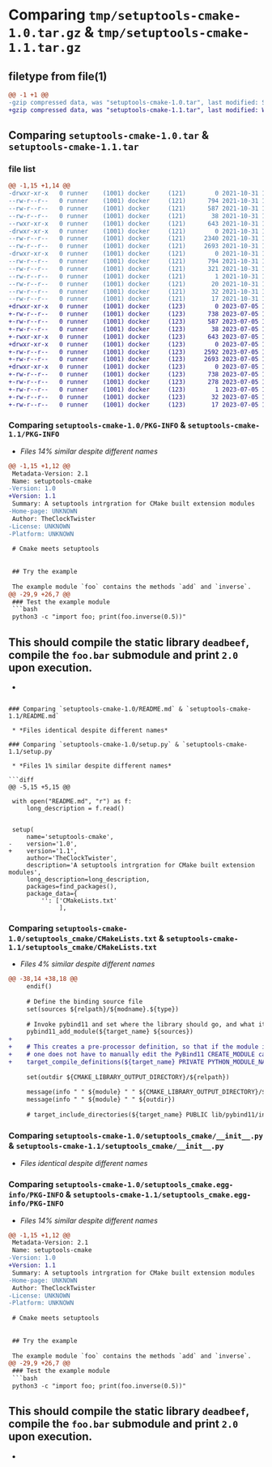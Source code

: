 # Comparing `tmp/setuptools-cmake-1.0.tar.gz` & `tmp/setuptools-cmake-1.1.tar.gz`

## filetype from file(1)

```diff
@@ -1 +1 @@
-gzip compressed data, was "setuptools-cmake-1.0.tar", last modified: Sun Oct 31 18:38:07 2021, max compression
+gzip compressed data, was "setuptools-cmake-1.1.tar", last modified: Wed Jul  5 19:11:25 2023, max compression
```

## Comparing `setuptools-cmake-1.0.tar` & `setuptools-cmake-1.1.tar`

### file list

```diff
@@ -1,15 +1,14 @@
-drwxr-xr-x   0 runner    (1001) docker     (121)        0 2021-10-31 18:38:07.154868 setuptools-cmake-1.0/
--rw-r--r--   0 runner    (1001) docker     (121)      794 2021-10-31 18:38:07.154868 setuptools-cmake-1.0/PKG-INFO
--rw-r--r--   0 runner    (1001) docker     (121)      587 2021-10-31 18:37:57.000000 setuptools-cmake-1.0/README.md
--rw-r--r--   0 runner    (1001) docker     (121)       38 2021-10-31 18:38:07.154868 setuptools-cmake-1.0/setup.cfg
--rwxr-xr-x   0 runner    (1001) docker     (121)      643 2021-10-31 18:37:57.000000 setuptools-cmake-1.0/setup.py
-drwxr-xr-x   0 runner    (1001) docker     (121)        0 2021-10-31 18:38:07.154868 setuptools-cmake-1.0/setuptools_cmake/
--rw-r--r--   0 runner    (1001) docker     (121)     2340 2021-10-31 18:37:57.000000 setuptools-cmake-1.0/setuptools_cmake/CMakeLists.txt
--rw-r--r--   0 runner    (1001) docker     (121)     2693 2021-10-31 18:37:57.000000 setuptools-cmake-1.0/setuptools_cmake/__init__.py
-drwxr-xr-x   0 runner    (1001) docker     (121)        0 2021-10-31 18:38:07.154868 setuptools-cmake-1.0/setuptools_cmake.egg-info/
--rw-r--r--   0 runner    (1001) docker     (121)      794 2021-10-31 18:38:06.000000 setuptools-cmake-1.0/setuptools_cmake.egg-info/PKG-INFO
--rw-r--r--   0 runner    (1001) docker     (121)      321 2021-10-31 18:38:07.000000 setuptools-cmake-1.0/setuptools_cmake.egg-info/SOURCES.txt
--rw-r--r--   0 runner    (1001) docker     (121)        1 2021-10-31 18:38:06.000000 setuptools-cmake-1.0/setuptools_cmake.egg-info/dependency_links.txt
--rw-r--r--   0 runner    (1001) docker     (121)       20 2021-10-31 18:38:06.000000 setuptools-cmake-1.0/setuptools_cmake.egg-info/entry_points.txt
--rw-r--r--   0 runner    (1001) docker     (121)       32 2021-10-31 18:38:06.000000 setuptools-cmake-1.0/setuptools_cmake.egg-info/requires.txt
--rw-r--r--   0 runner    (1001) docker     (121)       17 2021-10-31 18:38:06.000000 setuptools-cmake-1.0/setuptools_cmake.egg-info/top_level.txt
+drwxr-xr-x   0 runner    (1001) docker     (123)        0 2023-07-05 19:11:25.111176 setuptools-cmake-1.1/
+-rw-r--r--   0 runner    (1001) docker     (123)      738 2023-07-05 19:11:25.107176 setuptools-cmake-1.1/PKG-INFO
+-rw-r--r--   0 runner    (1001) docker     (123)      587 2023-07-05 19:11:16.000000 setuptools-cmake-1.1/README.md
+-rw-r--r--   0 runner    (1001) docker     (123)       38 2023-07-05 19:11:25.111176 setuptools-cmake-1.1/setup.cfg
+-rwxr-xr-x   0 runner    (1001) docker     (123)      643 2023-07-05 19:11:16.000000 setuptools-cmake-1.1/setup.py
+drwxr-xr-x   0 runner    (1001) docker     (123)        0 2023-07-05 19:11:25.107176 setuptools-cmake-1.1/setuptools_cmake/
+-rw-r--r--   0 runner    (1001) docker     (123)     2592 2023-07-05 19:11:16.000000 setuptools-cmake-1.1/setuptools_cmake/CMakeLists.txt
+-rw-r--r--   0 runner    (1001) docker     (123)     2693 2023-07-05 19:11:16.000000 setuptools-cmake-1.1/setuptools_cmake/__init__.py
+drwxr-xr-x   0 runner    (1001) docker     (123)        0 2023-07-05 19:11:25.107176 setuptools-cmake-1.1/setuptools_cmake.egg-info/
+-rw-r--r--   0 runner    (1001) docker     (123)      738 2023-07-05 19:11:25.000000 setuptools-cmake-1.1/setuptools_cmake.egg-info/PKG-INFO
+-rw-r--r--   0 runner    (1001) docker     (123)      278 2023-07-05 19:11:25.000000 setuptools-cmake-1.1/setuptools_cmake.egg-info/SOURCES.txt
+-rw-r--r--   0 runner    (1001) docker     (123)        1 2023-07-05 19:11:25.000000 setuptools-cmake-1.1/setuptools_cmake.egg-info/dependency_links.txt
+-rw-r--r--   0 runner    (1001) docker     (123)       32 2023-07-05 19:11:25.000000 setuptools-cmake-1.1/setuptools_cmake.egg-info/requires.txt
+-rw-r--r--   0 runner    (1001) docker     (123)       17 2023-07-05 19:11:25.000000 setuptools-cmake-1.1/setuptools_cmake.egg-info/top_level.txt
```

### Comparing `setuptools-cmake-1.0/PKG-INFO` & `setuptools-cmake-1.1/PKG-INFO`

 * *Files 14% similar despite different names*

```diff
@@ -1,15 +1,12 @@
 Metadata-Version: 2.1
 Name: setuptools-cmake
-Version: 1.0
+Version: 1.1
 Summary: A setuptools intrgration for CMake built extension modules
-Home-page: UNKNOWN
 Author: TheClockTwister
-License: UNKNOWN
-Platform: UNKNOWN
 
 # Cmake meets setuptools
 
 
 ## Try the example
 
 The example module `foo` contains the methods `add` and `inverse`.
@@ -29,9 +26,7 @@
 ### Test the example module
 ```bash
 python3 -c "import foo; print(foo.inverse(0.5))"
 ```
 
 This should compile the static library `deadbeef`,
 compile the `foo.bar` submodule and print `2.0` upon execution.
-
-
```

### Comparing `setuptools-cmake-1.0/README.md` & `setuptools-cmake-1.1/README.md`

 * *Files identical despite different names*

### Comparing `setuptools-cmake-1.0/setup.py` & `setuptools-cmake-1.1/setup.py`

 * *Files 1% similar despite different names*

```diff
@@ -5,15 +5,15 @@
 
 with open("README.md", "r") as f:
     long_description = f.read()
 
 
 setup(
     name='setuptools-cmake',
-    version='1.0',
+    version='1.1',
     author='TheClockTwister',
     description='A setuptools intrgration for CMake built extension modules',
     long_description=long_description,
     packages=find_packages(),
     package_data={
         '': ['CMakeLists.txt'
              ],
```

### Comparing `setuptools-cmake-1.0/setuptools_cmake/CMakeLists.txt` & `setuptools-cmake-1.1/setuptools_cmake/CMakeLists.txt`

 * *Files 4% similar despite different names*

```diff
@@ -38,14 +38,18 @@
     endif()
 
     # Define the binding source file
     set(sources ${relpath}/${modname}.${type})
 
     # Invoke pybind11 and set where the library should go, and what it is called
     pybind11_add_module(${target_name} ${sources})
+
+    # This creates a pre-processor definition, so that if the module is renamed,
+    # one does not have to manually edit the PyBind11 CREATE_MODULE call in the code
+    target_compile_definitions(${target_name} PRIVATE PYTHON_MODULE_NAME=${modname})
     
     set(outdir ${CMAKE_LIBRARY_OUTPUT_DIRECTORY}/${relpath})
 
     message(info " " ${module} " " ${CMAKE_LIBRARY_OUTPUT_DIRECTORY}/${relpath})
     message(info " " ${module} " " ${outdir})
 
     # target_include_directories(${target_name} PUBLIC lib/pybind11/include)
```

### Comparing `setuptools-cmake-1.0/setuptools_cmake/__init__.py` & `setuptools-cmake-1.1/setuptools_cmake/__init__.py`

 * *Files identical despite different names*

### Comparing `setuptools-cmake-1.0/setuptools_cmake.egg-info/PKG-INFO` & `setuptools-cmake-1.1/setuptools_cmake.egg-info/PKG-INFO`

 * *Files 14% similar despite different names*

```diff
@@ -1,15 +1,12 @@
 Metadata-Version: 2.1
 Name: setuptools-cmake
-Version: 1.0
+Version: 1.1
 Summary: A setuptools intrgration for CMake built extension modules
-Home-page: UNKNOWN
 Author: TheClockTwister
-License: UNKNOWN
-Platform: UNKNOWN
 
 # Cmake meets setuptools
 
 
 ## Try the example
 
 The example module `foo` contains the methods `add` and `inverse`.
@@ -29,9 +26,7 @@
 ### Test the example module
 ```bash
 python3 -c "import foo; print(foo.inverse(0.5))"
 ```
 
 This should compile the static library `deadbeef`,
 compile the `foo.bar` submodule and print `2.0` upon execution.
-
-
```

